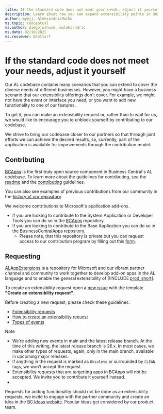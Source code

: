 ```yaml
---
title: If the standard code does not meet your needs, adjust it yourself
description: Learn about how you can expand extensibility points in Business Central so your customizations can pass smooth. 
author: mynjj, AleksandricMarko
ms.topic: conceptual
ms.author: diegojoshuam, maleksandric
ms.date: 02/18/2025
ms.reviewer: bholtorf
---
```


# If the standard code does not meet your needs, adjust it yourself

Our AL codebase contains many scenarios that you can extend to cover the diverse needs of different businesses. However, you might have a business scenario that our extensibility offerings don't cover. For example, we might not have the event or interface you need, or you want to add new functionality to one of our features. 

To get it, you can make an extensibility request or, rather than to wait for us, we would like to encourage you to unblock yourself by contributing to our codebase.

We strive to bring our codebase closer to our partners so that through joint efforts we can achieve the desired results, so, currently, part of the application is available for improvements through the contribution model.

## Contributing

[BCApps](https://github.com/microsoft/BCApps) is the first truly open source component in Business Central's AL codebase. To learn more about the guidelines for contributing, see the [readme](https://github.com/microsoft/BCApps/blob/main/README.md) and the [contributing](https://github.com/microsoft/BCApps/blob/main/CONTRIBUTING.md.) guidelines.

You can also see examples of previous contributions from our community in the [history of our repository](https://github.com/microsoft/BCApps/pulls?q=is%3Apr+is%3Aclosed+is%3Amerged+-author%3Abcbuild-github-agent).

We welcome contributions to Microsoft's application add-ons.
* If you are looking to contribute to the System Application or Developer Tools you can do so in the [BCApps](https://github.com/microsoft/BCapps) repository.
* If you are looking to contribute to the Base Application you can do so in the [BusinessCentralApps](https://github.com/microsoft/BusinessCentralApps/) repository. 
    * Please note, that this repository is private but you can request access to our contribution program by filling out this [form](https://forms.office.com/pages/responsepage.aspx?id=v4j5cvGGr0GRqy180BHbR_Qj5hjzNeNOhBcvBoRIOltUOVBVTklZN1hBOTZJUU40OE5CUzNWNk1FQy4u). 

## Requesting 

[ALAppExtensions](https://github.com/microsoft/ALAppExtensions/) is a repository for Microsoft and our vibrant partner channel and community to work together to develop add-on apps in the AL language and to enable the general extensibility of [!INCLUDE [prod_short](includes/prod_short.md)].

To create an extensibility request open a [new issue](https://github.com/microsoft/ALAppExtensions/issues) with the template **"Create an extensibility request"**. 

Before creating a new request, please check these guidelines:
- [Extensibility requests](https://github.com/microsoft/ALAppExtensions/blob/main/README.md#extensibility-requests)
- [How to create an extensibility request](https://review.learn.microsoft.com/en-us/dynamics365/business-central/dev-itpro/developer/create-extensibility-request)
- [Types of events](https://review.learn.microsoft.com/en-us/dynamics365/business-central/dev-itpro/developer/types-of-events-for-extensibility) 

> [!NOTE]
>
> * We're adding new events in main and the latest release branch. At the time of this writing, the latest release branch is 26.x. In most cases, we make other types of requests, again, only in the main branch, available in upcoming major releases.
> * If anything in the request is marked as `Obsolete` or surrounded by `CLEAN` tags, we won't accept the request.
> * Extensibility requests that are targetting apps in BCApps will not be accepted. We invite you to contribute it yourself instead.
> * 

Requests for adding functionality should not be done as an extensibility requests, we invite to engage with the partner community and create an idea in the [BC Ideas website](https://aka.ms/BCIdeas). Popular ideas get considered by our product team.
